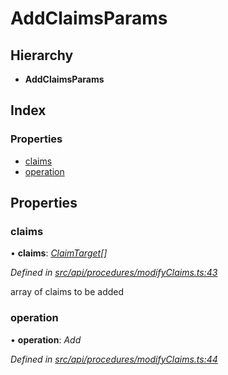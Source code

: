 # AddClaimsParams

## Hierarchy

* **AddClaimsParams**

## Index

### Properties

* [claims](addclaimsparams.md#claims)
* [operation](addclaimsparams.md#operation)

## Properties

### claims

• **claims**: [_ClaimTarget_](claimtarget.md)_\[\]_

_Defined in_ [_src/api/procedures/modifyClaims.ts:43_](https://github.com/PolymathNetwork/polymesh-sdk/blob/23062de4/src/api/procedures/modifyClaims.ts#L43)

array of claims to be added

### operation

• **operation**: _Add_

_Defined in_ [_src/api/procedures/modifyClaims.ts:44_](https://github.com/PolymathNetwork/polymesh-sdk/blob/23062de4/src/api/procedures/modifyClaims.ts#L44)

